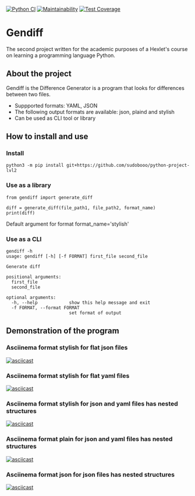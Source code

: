 [![Python CI](https://github.com/sudobooo/python-project-lvl2/actions/workflows/pyci.yml/badge.svg)](https://github.com/sudobooo/python-project-lvl2/actions/workflows/pyci.yml)
[![Maintainability](https://api.codeclimate.com/v1/badges/8fe2be79fbeabd5ced89/maintainability)](https://codeclimate.com/github/sudobooo/python-project-lvl2/maintainability)
[![Test Coverage](https://api.codeclimate.com/v1/badges/8fe2be79fbeabd5ced89/test_coverage)](https://codeclimate.com/github/sudobooo/python-project-lvl2/test_coverage)

# Gendiff

The second project written for the academic purposes of a Hexlet's course on learning a programming language Python.

## About the project

Gendiff is the Difference Generator is a program that looks for differences between two files.

- Suppported formats: YAML, JSON
- The following output formats are available: json, plaind and stylish
- Can be used as CLI tool or library

## How to install and use

### Install
`python3 -m pip install git+https://github.com/sudobooo/python-project-lvl2`

### Use as a library
```
from gendiff import generate_diff

diff = generate_diff(file_path1, file_path2, format_name)
print(diff)
```
Default argument for format format_name='stylish'

### Use as a CLI
```
gendiff -h
usage: gendiff [-h] [-f FORMAT] first_file second_file

Generate diff

positional arguments:
  first_file
  second_file

optional arguments:
  -h, --help            show this help message and exit
  -f FORMAT, --format FORMAT
                        set format of output
```

## Demonstration of the program

### Asciinema format stylish for flat json files
[![asciicast](https://asciinema.org/a/488127.svg)](https://asciinema.org/a/488127)

### Asciinema format stylish for flat yaml files
[![asciicast](https://asciinema.org/a/488128.svg)](https://asciinema.org/a/488128)

### Asciinema format stylish for json and yaml files has nested structures
[![asciicast](https://asciinema.org/a/488129.svg)](https://asciinema.org/a/488129)

### Asciinema format plain for json and yaml files has nested structures
[![asciicast](https://asciinema.org/a/488131.svg)](https://asciinema.org/a/488131)

### Asciinema format json for json files has nested structures
[![asciicast](https://asciinema.org/a/488135.svg)](https://asciinema.org/a/488135)
